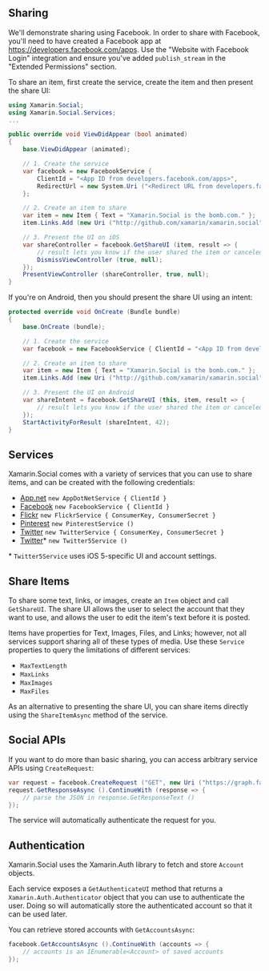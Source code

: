 ## Sharing

We'll demonstrate sharing using Facebook. In order to share with Facebook, you'll need to have created
a Facebook app at https://developers.facebook.com/apps. Use the "Website with Facebook Login" integration
and ensure you've added `publish_stream` in the "Extended Permissions" section.

To share an item, first create the service, create the item and then present the share UI:

```csharp
using Xamarin.Social;
using Xamarin.Social.Services;
...

public override void ViewDidAppear (bool animated)
{
	base.ViewDidAppear (animated);

	// 1. Create the service
	var facebook = new FacebookService {
		ClientId = "<App ID from developers.facebook.com/apps>",
		RedirectUrl = new System.Uri ("<Redirect URL from developers.facebook.com/apps>")
	};

	// 2. Create an item to share
	var item = new Item { Text = "Xamarin.Social is the bomb.com." };
	item.Links.Add (new Uri ("http://github.com/xamarin/xamarin.social"));

	// 3. Present the UI on iOS
	var shareController = facebook.GetShareUI (item, result => {
		// result lets you know if the user shared the item or canceled
		DismissViewController (true, null);
	});
	PresentViewController (shareController, true, null);
}
```

If you're on Android, then you should present the share UI using an intent:

```csharp
protected override void OnCreate (Bundle bundle)
{
	base.OnCreate (bundle);

	// 1. Create the service
	var facebook = new FacebookService { ClientId = "<App ID from developers.facebook.com/apps>" };

	// 2. Create an item to share
	var item = new Item { Text = "Xamarin.Social is the bomb.com." };
	item.Links.Add (new Uri ("http://github.com/xamarin/xamarin.social"));

	// 3. Present the UI on Android
	var shareIntent = facebook.GetShareUI (this, item, result => {
		// result lets you know if the user shared the item or canceled
	});
	StartActivityForResult (shareIntent, 42);
}
```

## Services

Xamarin.Social comes with a variety of services that you can use to
share items, and can be created with the following credentials:

* [App.net](https://alpha.app.net/developer/apps/) `new AppDotNetService { ClientId }`
* [Facebook](http://developers.facebook.com) `new FacebookService { ClientId }`
* [Flickr](http://www.flickr.com/services/api/) `new FlickrService { ConsumerKey, ConsumerSecret }`
* [Pinterest](http://pinterest.com) `new PinterestService ()`
* [Twitter](http://dev.twitter.com) `new TwitterService { ConsumerKey, ConsumerSecret }`
* [Twitter](http://dev.twitter.com)* `new Twitter5Service ()`

\* `Twitter5Service` uses iOS 5-specific UI and account settings.

## Share Items

To share some text, links, or images, create an `Item` object and call
`GetShareUI`. The share UI allows the user to select the account that
they want to use, and allows the user to edit the item's text before it
is posted.

Items have properties for Text, Images, Files, and Links; however, not
all services support sharing all of these types of media. Use these
`Service` properties to query the limitations of different services:

* `MaxTextLength`
* `MaxLinks`
* `MaxImages`
* `MaxFiles`

As an alternative to presenting the share UI, you can share items
directly using the `ShareItemAsync` method of the service.

## Social APIs

If you want to do more than basic sharing, you can access arbitrary
service APIs using `CreateRequest`:

```csharp
var request = facebook.CreateRequest ("GET", new Uri ("https://graph.facebook.com/me/feed"), account);
request.GetResponseAsync ().ContinueWith (response => {
	// parse the JSON in response.GetResponseText ()
});
```

The service will automatically authenticate the request for you.

## Authentication

Xamarin.Social uses the Xamarin.Auth library to fetch and store `Account` objects. 

Each service exposes a `GetAuthenticateUI` method that returns a
`Xamarin.Auth.Authenticator` object that you can use to authenticate the
user. Doing so will automatically store the authenticated account so
that it can be used later.

You can retrieve stored accounts with `GetAccountsAsync`:

```csharp
facebook.GetAccountsAsync ().ContinueWith (accounts => {
	// accounts is an IEnumerable<Account> of saved accounts
});
```
